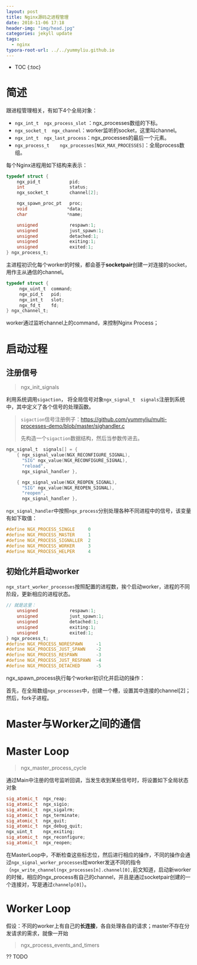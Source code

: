 ```yaml
---
layout: post
title: Nginx源码之进程管理
date: 2018-11-06 17:18
header-img: "img/head.jpg"
categories: jekyll update
tags:
  - nginx
typora-root-url: ../../yummyliu.github.io
---
```


* TOC
{:toc}

# 简述

跟进程管理相关，有如下4个全局对象：

+ `ngx_int_t  ngx_process_slot` ：ngx_processes数组的下标。
+ `ngx_socket_t  ngx_channel`：worker监听的socket，这里叫channel。
+ `ngx_int_t  ngx_last_process`：ngx_processes的最后一个元素。
+ `ngx_process_t    ngx_processes[NGX_MAX_PROCESSES]`：全局process数组。

每个Nginx进程用如下结构来表示：

```c
typedef struct {
    ngx_pid_t           pid;
    int                 status;
    ngx_socket_t        channel[2];

    ngx_spawn_proc_pt   proc;
    void               *data;
    char               *name;

    unsigned            respawn:1;
    unsigned            just_spawn:1;
    unsigned            detached:1;
    unsigned            exiting:1;
    unsigned            exited:1;
} ngx_process_t;
```

主进程初识化每个worker的时候，都会基于**socketpair**创建一对连接的socket，用作主从通信的channel。

```c
typedef struct {
     ngx_uint_t  command;
     ngx_pid_t   pid;
     ngx_int_t   slot;
     ngx_fd_t    fd;
} ngx_channel_t;
```

worker通过监听channel上的command，来控制Nginx Process；

# 启动过程

## 注册信号

> ngx_init_signals

利用系统调用`sigaction`， 将全局信号对象`ngx_signal_t  signals`注册到系统中，其中定义了各个信号的处理函数。

> `sigaction`信号注册例子：<https://github.com/yummyliu/multi-processes-demo/blob/master/sighandler.c>
>
> 先构造一个`sigaction`数据结构，然后当参数传进去。

```c
ngx_signal_t  signals[] = {
    { ngx_signal_value(NGX_RECONFIGURE_SIGNAL),
      "SIG" ngx_value(NGX_RECONFIGURE_SIGNAL),
      "reload",
      ngx_signal_handler },

    { ngx_signal_value(NGX_REOPEN_SIGNAL),
      "SIG" ngx_value(NGX_REOPEN_SIGNAL),
      "reopen",
      ngx_signal_handler },
```

`ngx_signal_handler`中按照`ngx_process`分别处理各种不同进程中的信号，该变量有如下取值：

```c
#define NGX_PROCESS_SINGLE     0
#define NGX_PROCESS_MASTER     1
#define NGX_PROCESS_SIGNALLER  2
#define NGX_PROCESS_WORKER     3
#define NGX_PROCESS_HELPER     4
```

## 初始化并启动worker

`ngx_start_worker_processes`按照配置的进程数，挨个启动worker，进程的不同阶段，更新相应的进程状态。

```c
// 就是这里：
    unsigned            respawn:1;
    unsigned            just_spawn:1;
    unsigned            detached:1;
    unsigned            exiting:1;
    unsigned            exited:1;
} ngx_process_t;
#define NGX_PROCESS_NORESPAWN     -1
#define NGX_PROCESS_JUST_SPAWN    -2
#define NGX_PROCESS_RESPAWN       -3
#define NGX_PROCESS_JUST_RESPAWN  -4
#define NGX_PROCESS_DETACHED      -5
```

ngx_spawn_process执行每个worker初识化并启动的操作：

首先，在全局数组`ngx_processes`中，创建一个槽，设置其中连接的channel[2]；然后，fork子进程。

# Master与Worker之间的通信

# Master Loop

>  ngx_master_process_cycle

通过Main中注册的信号监听回调，当发生收到某些信号时，将设置如下全局状态对象

```c
sig_atomic_t  ngx_reap;
sig_atomic_t  ngx_sigio;
sig_atomic_t  ngx_sigalrm;
sig_atomic_t  ngx_terminate;
sig_atomic_t  ngx_quit;
sig_atomic_t  ngx_debug_quit;
ngx_uint_t    ngx_exiting;
sig_atomic_t  ngx_reconfigure;
sig_atomic_t  ngx_reopen;
```

在MasterLoop中，不断检查这些标志位，然后进行相应的操作，不同的操作会通过`ngx_signal_worker_processes`给worker发送不同的指令（`ngx_write_channel(ngx_processes[n].channel[0],`前文知道，启动新worker的时候，相应的ngx_process有自己的channel，并且是通过socketpair创建的一个连接对，写是通过`channelp[0]`）。

# Worker Loop

假设：不同的worker上有自己的**长连接**，各自处理各自的请求；master不存在分发请求的需求，就像一开始

> ngx_process_events_and_timers

?? TODO






